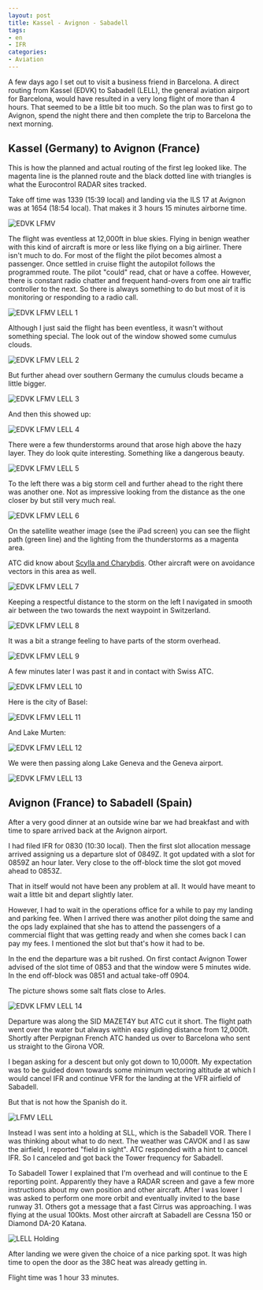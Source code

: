```yaml
---
layout: post
title: Kassel - Avignon - Sabadell
tags:
- en
- IFR
categories:
- Aviation
---
```

A few days ago I set out to visit a business friend in Barcelona. A direct routing from Kassel (EDVK) to Sabadell (LELL), the general aviation airport for Barcelona, would have resulted in a very long flight of more than 4 hours. That seemed to be a little bit too much. So the plan was to first go to Avignon, spend the night there and then complete the trip to Barcelona the next morning.

## Kassel (Germany) to Avignon (France)

This is how the planned and actual routing of the first leg looked like. The magenta line is the planned route and the black dotted line with triangles is what the Eurocontrol RADAR sites tracked.

Take off time was 1339 (15:39 local) and landing via the ILS 17 at Avignon was at 1654 (18:54 local). That makes it 3 hours 15 minutes airborne time.

![EDVK LFMV](/img/posts/2015-07-EDVK-LFMV-LELL/EDVK-LFMV.png)

The flight was eventless at 12,000ft in blue skies. Flying in benign weather with this kind of aircraft is more or less like flying on a big airliner. There isn't much to do. For most of the flight the pilot becomes almost a passenger. Once settled in cruise flight the autopilot follows the programmed route. The pilot "could" read, chat or have a coffee. However, there is constant radio chatter and frequent hand-overs from one air traffic controller to the next. So there is always something to do but most of it is monitoring or responding to a radio call.

![EDVK LFMV LELL 1](/img/posts/2015-07-EDVK-LFMV-LELL/EDVK-LFMV-LELL-1.jpg)

Although I just said the flight has been eventless, it wasn't without something special. The look out of the window showed some cumulus clouds.

![EDVK LFMV LELL 2](/img/posts/2015-07-EDVK-LFMV-LELL/EDVK-LFMV-LELL-2.jpg)

But further ahead over southern Germany the cumulus clouds became a little bigger.

![EDVK LFMV LELL 3](/img/posts/2015-07-EDVK-LFMV-LELL/EDVK-LFMV-LELL-3.jpg)

And then this showed up:

![EDVK LFMV LELL 4](/img/posts/2015-07-EDVK-LFMV-LELL/EDVK-LFMV-LELL-4.jpg)

There were a few thunderstorms around that arose high above the hazy layer. They do look quite interesting. Something like a dangerous beauty.

![EDVK LFMV LELL 5](/img/posts/2015-07-EDVK-LFMV-LELL/EDVK-LFMV-LELL-5.jpg)

To the left there was a big storm cell and further ahead to the right there was another one. Not as impressive looking from the distance as the one closer by but still very much real.

![EDVK LFMV LELL 6](/img/posts/2015-07-EDVK-LFMV-LELL/EDVK-LFMV-LELL-6.jpg)

On the satellite weather image (see the iPad screen) you can see the flight path (green line) and the lighting from the thunderstorms as a magenta area.

ATC did know about [Scylla and Charybdis](https://en.wikipedia.org/wiki/Between_Scylla_and_Charybdis). Other aircraft were on avoidance vectors in this area as well.

![EDVK LFMV LELL 7](/img/posts/2015-07-EDVK-LFMV-LELL/EDVK-LFMV-LELL-7.jpg)

Keeping a respectful distance to the storm on the left I navigated in smooth air between the two towards the next waypoint in Switzerland.

![EDVK LFMV LELL 8](/img/posts/2015-07-EDVK-LFMV-LELL/EDVK-LFMV-LELL-8.jpg)

It was a bit a strange feeling to have parts of the storm overhead.

![EDVK LFMV LELL 9](/img/posts/2015-07-EDVK-LFMV-LELL/EDVK-LFMV-LELL-9.jpg)

A few minutes later I was past it and in contact with Swiss ATC.

![EDVK LFMV LELL 10](/img/posts/2015-07-EDVK-LFMV-LELL/EDVK-LFMV-LELL-10.jpg)

Here is the city of Basel:

![EDVK LFMV LELL 11](/img/posts/2015-07-EDVK-LFMV-LELL/EDVK-LFMV-LELL-11.jpg)

And Lake Murten:

![EDVK LFMV LELL 12](/img/posts/2015-07-EDVK-LFMV-LELL/EDVK-LFMV-LELL-12.jpg)

We were then passing along Lake Geneva and the Geneva airport.

![EDVK LFMV LELL 13](/img/posts/2015-07-EDVK-LFMV-LELL/EDVK-LFMV-LELL-13.jpg)


## Avignon (France) to Sabadell (Spain)
After a very good dinner at an outside wine bar we had breakfast and with time to spare arrived back at the Avignon airport.

I had filed IFR for 0830 (10:30 local). Then the first slot allocation message arrived assigning us a departure slot of 0849Z. It got updated with a slot for 0859Z an hour later. Very close to the off-block time the slot got moved ahead to 0853Z.

That in itself would not have been any problem at all. It would have meant to wait a little bit and depart slightly later.

However, I had to wait in the operations office for a while to pay my landing and parking fee. When I arrived there was another pilot doing the same and the ops lady explained that she has to attend the passengers of a commercial flight that was getting ready and when she comes back I can pay my fees. I mentioned the slot but that's how it had to be.

In the end the departure was a bit rushed. On first contact Avignon Tower advised of the slot time of 0853 and that the window were 5 minutes wide. In the end off-block was 0851 and actual take-off 0904. 

The picture shows some salt flats close to Arles.

![EDVK LFMV LELL 14](/img/posts/2015-07-EDVK-LFMV-LELL/EDVK-LFMV-LELL-14.jpg)

Departure was along the SID MAZET4Y but ATC cut it short. The flight path went over the water but always within easy gliding distance from 12,000ft. Shortly after Perpignan French ATC handed us over to Barcelona who sent us straight to the Girona VOR.

I began asking for a descent but only got down to 10,000ft. My expectation was to be guided down towards some minimum vectoring altitude at which I would cancel IFR and continue VFR for the landing at the VFR airfield of Sabadell.

But that is not how the Spanish do it.

![LFMV LELL](/img/posts/2015-07-EDVK-LFMV-LELL/LFMV-LELL.png)

Instead I was sent into a holding at SLL, which is the Sabadell VOR. There I was thinking about what to do next. The weather was CAVOK and I as saw the airfield, I reported "field in sight". ATC responded with a hint to cancel IFR. So I canceled and got back the Tower frequency for Sabadell.

To Sabadell Tower I explained that I'm overhead and will continue to the E reporting point. Apparently they have a RADAR screen and gave a few more instructions about my own position and other aircraft. After I was lower I was asked to perform one more orbit and eventually invited to the base runway 31. Others got a message that a fast Cirrus was approaching. I was flying at the usual 100kts. Most other aircraft at Sabadell are Cessna 150 or Diamond DA-20 Katana.

![LELL Holding](/img/posts/2015-07-EDVK-LFMV-LELL/LELL-Holding.png)

After landing we were given the choice of a nice parking spot. It was high time to open the door as the 38C heat was already getting in.

Flight time was 1 hour 33 minutes.
